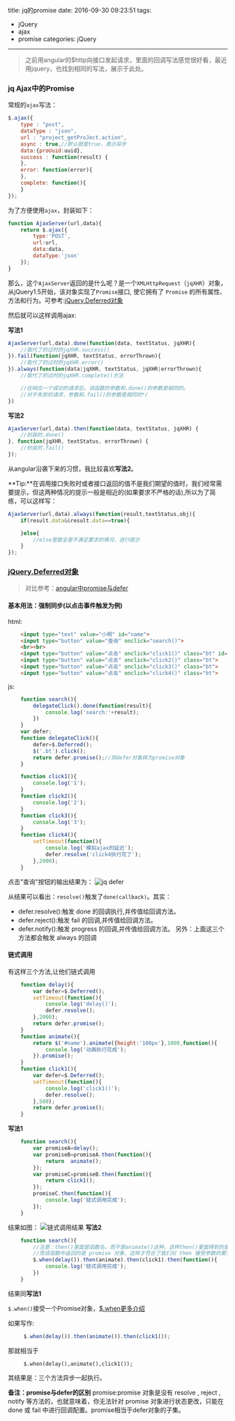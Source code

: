 title: jq的promise
date: 2016-09-30 09:23:51
tags: 
- jQuery
- ajax
- promise
categories: jQuery
---
>之前用angular的$http向接口发起请求，里面的回调写法感觉很好看，最近用jquery，也找到相同的写法，展示于此处。

### jq Ajax中的Promise

常规的`ajax`写法：
``` javascript
$.ajax({
    type : "post",
    dataType : "json",
    url : "project_getProJect.action",
    async : true,//默认就是true，表示异步
    data:{proUuid:uuid},
    success : function(result) {
    },
    error: function(error){
    },
    complete: function(){
    }
});
```
为了方便使用`ajax`，封装如下：
``` javascript
function AjaxServer(url,data){
    return $.ajax({
        type:'POST',
        url:url,
        data:data,
        dataType:'json'
    });
}
```
<!-- more -->
那么，这个`AjaxServer`返回的是什么呢？是一个`XMLHttpRequest`（`jqXHR`）对象，从jQuery1.5开始，该对象实现了`Promise`接口, 使它拥有了 `Promise` 的所有属性、方法和行为。可参考:[jQuery.Deferred对象](http://www.css88.com/jqapi-1.9/category/deferred-object/)

然后就可以这样调用ajax:

**写法1**
``` javascript
AjaxServer(url,data).done(function(data, textStatus, jqXHR){
    //取代了的过时的jqXHR.success()
}).fail(function(jqXHR, textStatus, errorThrown){
    //取代了的过时的jqXHR.error()
}).always(function(data|jqXHR, textStatus, jqXHR|errorThrown){
    //取代了的过时的jqXHR.complete()方法

    //在响应一个成功的请求后，该函数的参数和.done()的参数是相同的。
    //对于失败的请求，参数和.fail()的参数是相同的*/
})
```
**写法2**
``` javascript
AjaxServer(url,data).then(function(data, textStatus, jqXHR) {
    //封装的.done()
}, function(jqXHR, textStatus, errorThrown) {
    //封装的.fail()
});
```
从angular沿袭下来的习惯，我比较喜欢**写法2**。

**Tip:**在调用接口失败时或者接口返回的值不是我们期望的值时，我们经常需要提示，但这两种情况的提示一般是相近的(如果要求不严格的话),所以为了简练，可以这样写：
``` javascript
AjaxServer(url,data).always(function(result,textStatus,obj){
    if(result.data&&result.data==true){

    }else{
        //else里面全是不满足要求的情况，进行提示
    }
});
```
### [jQuery.Deferred对象](http://www.css88.com/jqapi-1.9/category/deferred-object/)
>对比参考：[angular中promise与defer](http://jintang.github.io/2016/04/19/angular%E4%B9%8Bpromise%E7%9A%84%E7%94%A8%E6%B3%95/)

#### 基本用法：强制同步(以点击事件触发为例)

html:
``` html
    <input type="text" value="小明" id="name">
    <input type="button" value="查询" onclick="search()">
    <br><br>
    <input type="button" value="点击" onclick="click1()" class="bt" id="click1">
    <input type="button" value="点击" onclick="click2()" class="bt">
    <input type="button" value="点击" onclick="click3()" class="bt">
    <input type="button" value="点击" onclick="click4()" class="bt">
```
js:
``` javascript
    function search(){
        delegateClick().done(function(result){
            console.log('search:'+result);
        })
    }
    var defer;
    function delegateClick(){
        defer=$.Deferred();
        $('.bt').click();
        return defer.promise();//将defer对象转为promise对象
    }

    function click1(){
        console.log('1');
    }
    function click2(){
        console.log('2');
    }
    function click3(){
        console.log('3');
    }
    function click4(){
        setTimeout(function(){
            console.log('模拟ajax的延迟');
            defer.resolve('click4执行完了');
        },2000);
    }
```
点击"查询"按钮的输出结果为：
![jq defer](https://tang-blog-1257996120.cos-website.ap-chengdu.myqcloud.com/jq/jq_promise1.png)

从结果可以看出：`resolve()`触发了`done(callback)`。其实：
- defer.resolve():触发 done 的回调执行,并传值给回调方法。
- defer.reject():触发 fail 的回调,并传值给回调方法。
- defer.notify():触发 progress 的回调,并传值给回调方法。
另外：上面这三个方法都会触发 always 的回调

#### 链式调用
有这样三个方法,让他们链式调用
``` javascript
    function delay(){
        var defer=$.Deferred();
        setTimeout(function(){
            console.log('delay()');
            defer.resolve();
        },2000);
        return defer.promise();
    }
    function animate(){
        return $('#name').animate({height:'100px'},1000,function(){
            console.log('动画执行完成');
        }).promise();
    }
    function click1(){
        var defer=$.Deferred();
        setTimeout(function(){
            console.log('click1()');
            defer.resolve();
        },500);
        return defer.promise();
    }
```
**写法1**
``` javascript
    function search(){
        var promiseA=delay();
        var promiseB=promiseA.then(function(){
            return  animate();
        });
        var promiseC=promiseB.then(function(){
            return click1();
        });
        promiseC.then(function(){
            console.log('链式调用完成');
        });
    }
```
结果如图：
![链式调用结果](https://tang-blog-1257996120.cos-website.ap-chengdu.myqcloud.com/jq/jq_promise2.png)
**写法2**
``` javascript
    function search(){
        //注意：then()里面是函数名，而不是animate()这种，这样then()里面得到的是一个匿名的函数体，
        //而该函数中返回的是 promise 对象，这样才符合了我们对 then 接受参数的要求
        $.when(delay()).then(animate).then(click1).then(function(){
            console.log('链式调用完成');
        })
    }
```
结果同**写法1**

`$.when()`接受一个Promise对象，[$.when更多介绍](http://www.css88.com/jqapi-1.9/jQuery.when/)

如果写作:
``` javascript
     $.when(delay()).then(animate()).then(click1());
```
那就相当于
``` jquery
     $.when(delay(),animate(),click1());
```
其结果是：三个方法异步一起执行。

**备注：promise与defer的区别**
promise:promise 对象是没有 resolve , reject , notify 等方法的，也就意味着，你无法针对 promise 对象进行状态更改，只能在 done 或 fail 中进行回调配置。promise相当于defer对象的子集。
